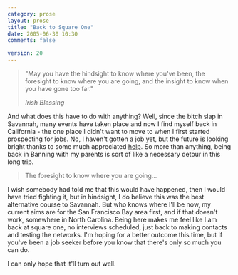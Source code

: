 ```yaml
---
category: prose
layout: prose
title: "Back to Square One"
date: 2005-06-30 10:30
comments: false

version: 20
---
```


> "May you have the hindsight to know where you've been, the foresight to know where you are going, and the insight to know when you have gone too far."
>
><cite>Irish Blessing</cite>

And what does this have to do with anything? Well, since the bitch slap in Savannah, many events have taken place and now I find myself back in California - the one place I didn't want to move to when I first started prospecting for jobs. No, I haven't gotten a job yet, but the future is looking bright thanks to some much appreciated [help][1]. So more than anything, being back in Banning with my parents is sort of like a necessary detour in this long trip.

> The foresight to know where you are going...

I wish somebody had told me that this would have happened, then I would have tried fighting it, but in hindsight, I do believe this was the best alternative course to Savannah. But who knows where I'll be now, my current aims are for the San Francisco Bay area first, and if that doesn't work, somewhere in North Carolina. Being here makes me feel like I am back at square one, no interviews scheduled, just back to making contacts and testing the networks. I'm hoping for a better outcome this time, but if you've been a job seeker before you know that there's only so much you can do.

I can only hope that it'll turn out well.

[1]: http://www.evaneckard.com/
